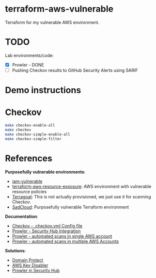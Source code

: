 # terraform-aws-vulnerable

Terraform for my vulnerable AWS environment.

# TODO

Lab environments/code:
- [X] Prowler - DONE
- [ ] Pushing Checkov results to GitHub Security Alerts using SARIF

# Demo instructions



# Checkov

```bash
make checkov-enable-all
make checkov
make checkov-simple-enable-all
make checkov-simple-filter
```

# References

**Purposefully vulnerable environments**:
* [iam-vulnerable](https://github.com/BishopFox/iam-vulnerable)
* [terraform-aws-resource-exposure](https://github.com/kmcquade/terraform-aws-resource-exposure): AWS environment with vulnerable resource policies
* [Terragoat](https://github.com/bridgecrewio/terragoat/): This is not actually provisioned, we just use it for scanning Checkov.
* [SadCloud](https://github.com/nccgroup/sadcloud): Purposefully vulnerable Terraform environment


**Documentation**:
* [Checkov - .checkov.yml Config file](https://github.com/bridgecrewio/checkov#configuration-using-a-config-file) 
* [Prowler - Security Hub Integration](https://github.com/toniblyx/prowler#security-hub-integration)
* [Prowler - automated scans in single AWS account](https://github.com/toniblyx/prowler/tree/master/util/codebuild)
* [Prowler - automated scans in multiple AWS Accounts](https://github.com/toniblyx/prowler/tree/master/util/org-multi-account)

**Solutions**:
* [Domain Protect]()
* [AWS Key Disabler]()
* [Prowler in Security Hub]()

